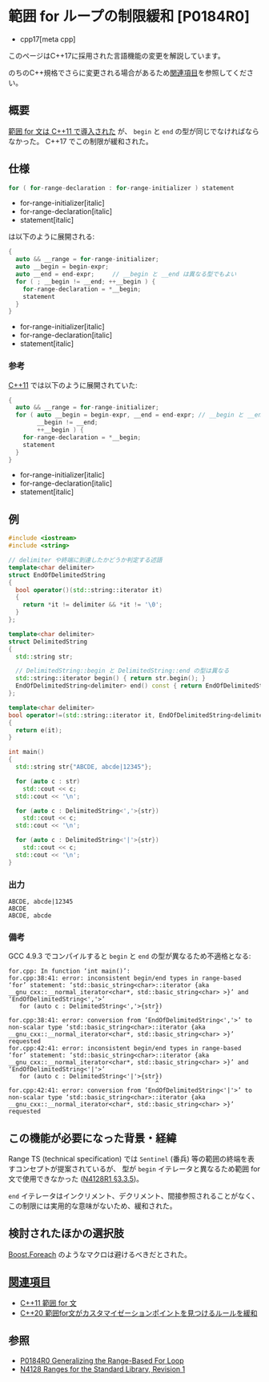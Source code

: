 # 範囲 for ループの制限緩和 [P0184R0]
* cpp17[meta cpp]

<!-- start lang caution -->

このページはC++17に採用された言語機能の変更を解説しています。

のちのC++規格でさらに変更される場合があるため[関連項目](#relative_page)を参照してください。

<!-- last lang caution -->

## 概要

[範囲 for 文は C++11 で導入された](/lang/cpp11/range_based_for.md) が、
`begin` と `end` の型が同じでなければならなかった。
C++17 でこの制限が緩和された。

## 仕様

```cpp
for ( for-range-declaration : for-range-initializer ) statement
```
* for-range-initializer[italic]
* for-range-declaration[italic]
* statement[italic]

は以下のように展開される:

```cpp
{
  auto && __range = for-range-initializer;
  auto __begin = begin-expr;
  auto __end = end-expr;     // __begin と __end は異なる型でもよい
  for ( ; __begin != __end; ++__begin ) {
    for-range-declaration = *__begin;
    statement
  }
}
```
* for-range-initializer[italic]
* for-range-declaration[italic]
* statement[italic]

### 参考

[C++11](/lang/cpp11/range_based_for.md) では以下のように展開されていた:
```cpp
{
  auto && __range = for-range-initializer;
  for ( auto __begin = begin-expr, __end = end-expr; // __begin と __end は同じ型でなければならない
        __begin != __end;
        ++__begin ) {
    for-range-declaration = *__begin;
    statement
  }
}
```
* for-range-initializer[italic]
* for-range-declaration[italic]
* statement[italic]


## 例
```cpp example
#include <iostream>
#include <string>

// delimiter や終端に到達したかどうか判定する述語
template<char delimiter>
struct EndOfDelimitedString
{
  bool operator()(std::string::iterator it)
  {
    return *it != delimiter && *it != '\0';
  }
};

template<char delimiter>
struct DelimitedString
{
  std::string str;

  // DelimitedString::begin と DelimitedString::end の型は異なる
  std::string::iterator begin() { return str.begin(); }
  EndOfDelimitedString<delimiter> end() const { return EndOfDelimitedString<delimiter>(); }
};

template<char delimiter>
bool operator!=(std::string::iterator it, EndOfDelimitedString<delimiter> e)
{
  return e(it);
}

int main()
{
  std::string str{"ABCDE, abcde|12345"};

  for (auto c : str)
    std::cout << c;
  std::cout << '\n';

  for (auto c : DelimitedString<','>{str})
    std::cout << c;
  std::cout << '\n';

  for (auto c : DelimitedString<'|'>{str})
    std::cout << c;
  std::cout << '\n';
}
```

### 出力
```
ABCDE, abcde|12345
ABCDE
ABCDE, abcde
```

### 備考

GCC 4.9.3 でコンパイルすると `begin` と `end` の型が異なるため不適格となる:

```
for.cpp: In function ‘int main()’:
for.cpp:38:41: error: inconsistent begin/end types in range-based ‘for’ statement: ‘std::basic_string<char>::iterator {aka __gnu_cxx::__normal_iterator<char*, std::basic_string<char> >}’ and ‘EndOfDelimitedString<','>’
   for (auto c : DelimitedString<','>{str})
                                         ^
for.cpp:38:41: error: conversion from ‘EndOfDelimitedString<','>’ to non-scalar type ‘std::basic_string<char>::iterator {aka __gnu_cxx::__normal_iterator<char*, std::basic_string<char> >}’ requested
for.cpp:42:41: error: inconsistent begin/end types in range-based ‘for’ statement: ‘std::basic_string<char>::iterator {aka __gnu_cxx::__normal_iterator<char*, std::basic_string<char> >}’ and ‘EndOfDelimitedString<'|'>’
   for (auto c : DelimitedString<'|'>{str})
                                         ^
for.cpp:42:41: error: conversion from ‘EndOfDelimitedString<'|'>’ to non-scalar type ‘std::basic_string<char>::iterator {aka __gnu_cxx::__normal_iterator<char*, std::basic_string<char> >}’ requested
```


## この機能が必要になった背景・経緯

Range TS (technical specification) では `Sentinel` (番兵) 等の範囲の終端を表すコンセプトが提案されているが、
型が `begin` イテレータと異なるため範囲 for 文で使用できなかった
([N4128R1 §3.3.5](http://www.open-std.org/jtc1/sc22/wg21/docs/papers/2014/n4128.html#an-iterables-end-may-have-a-different-type-than-its-begin))。

`end` イテレータはインクリメント、デクリメント、間接参照されることがなく、この制限には実用的な意味がないため、緩和された。

## 検討されたほかの選択肢

[Boost.Foreach](http://boost.org/libs/foreach) のようなマクロは避けるべきだとされた。


## <a id="relative-page" href="#relative-page">関連項目</a>
- [C++11 範囲 for 文](/lang/cpp11/range_based_for.md)
- [C++20 範囲for文がカスタマイゼーションポイントを見つけるルールを緩和](/lang/cpp20/relaxing_the_range_for_loop_customization_point_finding_rules.md)


## 参照
- [P0184R0 Generalizing the Range-Based For Loop](http://www.open-std.org/jtc1/sc22/wg21/docs/papers/2016/p0184r0.html)
- [N4128 Ranges for the Standard Library, Revision 1](http://www.open-std.org/jtc1/sc22/wg21/docs/papers/2014/n4128.html)